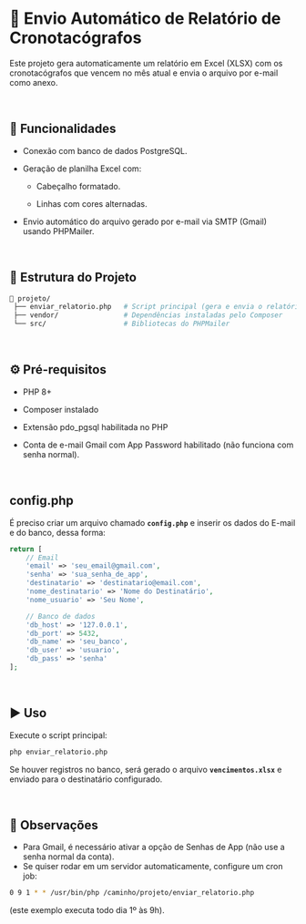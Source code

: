 # 📌 Envio Automático de Relatório de Cronotacógrafos

Este projeto gera automaticamente um relatório em Excel (XLSX) com os cronotacógrafos que vencem no mês atual e envia o arquivo por e-mail como anexo.

<br>

## 🚀 Funcionalidades

- Conexão com banco de dados PostgreSQL.

- Geração de planilha Excel com:

  - Cabeçalho formatado.

  - Linhas com cores alternadas.

- Envio automático do arquivo gerado por e-mail via SMTP (Gmail) usando PHPMailer.

<br>

## 📂 Estrutura do Projeto

```bash
📁 projeto/
 ├── enviar_relatorio.php   # Script principal (gera e envia o relatório)
 ├── vendor/                # Dependências instaladas pelo Composer
 └── src/                   # Bibliotecas do PHPMailer
```

<br>

## ⚙️ Pré-requisitos

- PHP 8+
- Composer instalado
- Extensão pdo_pgsql habilitada no PHP
- Conta de e-mail Gmail com App Password habilitado (não funciona com senha normal).

  <br>

## config.php

É preciso criar um arquivo chamado  **`config.php`** e inserir os dados do E-mail e do banco, dessa forma:

```php
return [
    // Email
    'email' => 'seu_email@gmail.com',
    'senha' => 'sua_senha_de_app', 
    'destinatario' => 'destinatario@email.com',
    'nome_destinatario' => 'Nome do Destinatário',
    'nome_usuario' => 'Seu Nome',

    // Banco de dados
    'db_host' => '127.0.0.1',
    'db_port' => 5432,
    'db_name' => 'seu_banco',
    'db_user' => 'usuario',
    'db_pass' => 'senha'
];
```

<br>

## ▶️ Uso

Execute o script principal:


```bash
php enviar_relatorio.php
```
Se houver registros no banco, será gerado o arquivo **`vencimentos.xlsx`** e enviado para o destinatário configurado.

<br>

## 📧 Observações

- Para Gmail, é necessário ativar a opção de Senhas de App (não use a senha normal da conta).
- Se quiser rodar em um servidor automaticamente, configure um cron job:

```bash
0 9 1 * * /usr/bin/php /caminho/projeto/enviar_relatorio.php
```
(este exemplo executa todo dia 1º às 9h).
